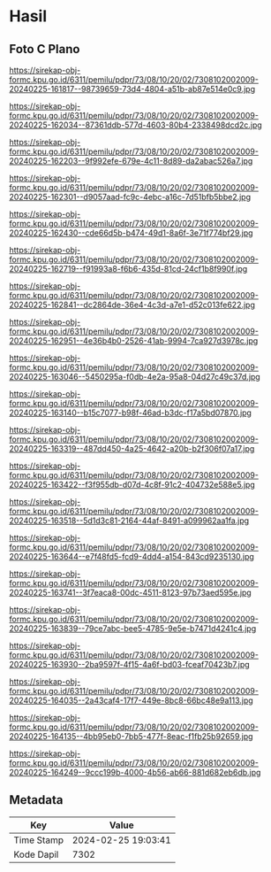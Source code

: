 # Hasil

## Foto C Plano

https://sirekap-obj-formc.kpu.go.id/6311/pemilu/pdpr/73/08/10/20/02/7308102002009-20240225-161817--98739659-73d4-4804-a51b-ab87e514e0c9.jpg

https://sirekap-obj-formc.kpu.go.id/6311/pemilu/pdpr/73/08/10/20/02/7308102002009-20240225-162034--87361ddb-577d-4603-80b4-2338498dcd2c.jpg

https://sirekap-obj-formc.kpu.go.id/6311/pemilu/pdpr/73/08/10/20/02/7308102002009-20240225-162203--9f992efe-679e-4c11-8d89-da2abac526a7.jpg

https://sirekap-obj-formc.kpu.go.id/6311/pemilu/pdpr/73/08/10/20/02/7308102002009-20240225-162301--d9057aad-fc9c-4ebc-a16c-7d51bfb5bbe2.jpg

https://sirekap-obj-formc.kpu.go.id/6311/pemilu/pdpr/73/08/10/20/02/7308102002009-20240225-162430--cde66d5b-b474-49d1-8a6f-3e71f774bf29.jpg

https://sirekap-obj-formc.kpu.go.id/6311/pemilu/pdpr/73/08/10/20/02/7308102002009-20240225-162719--f91993a8-f6b6-435d-81cd-24cf1b8f990f.jpg

https://sirekap-obj-formc.kpu.go.id/6311/pemilu/pdpr/73/08/10/20/02/7308102002009-20240225-162841--dc2864de-36e4-4c3d-a7e1-d52c013fe622.jpg

https://sirekap-obj-formc.kpu.go.id/6311/pemilu/pdpr/73/08/10/20/02/7308102002009-20240225-162951--4e36b4b0-2526-41ab-9994-7ca927d3978c.jpg

https://sirekap-obj-formc.kpu.go.id/6311/pemilu/pdpr/73/08/10/20/02/7308102002009-20240225-163046--5450295a-f0db-4e2a-95a8-04d27c49c37d.jpg

https://sirekap-obj-formc.kpu.go.id/6311/pemilu/pdpr/73/08/10/20/02/7308102002009-20240225-163140--b15c7077-b98f-46ad-b3dc-f17a5bd07870.jpg

https://sirekap-obj-formc.kpu.go.id/6311/pemilu/pdpr/73/08/10/20/02/7308102002009-20240225-163319--487dd450-4a25-4642-a20b-b2f306f07a17.jpg

https://sirekap-obj-formc.kpu.go.id/6311/pemilu/pdpr/73/08/10/20/02/7308102002009-20240225-163422--f3f955db-d07d-4c8f-91c2-404732e588e5.jpg

https://sirekap-obj-formc.kpu.go.id/6311/pemilu/pdpr/73/08/10/20/02/7308102002009-20240225-163518--5d1d3c81-2164-44af-8491-a099962aa1fa.jpg

https://sirekap-obj-formc.kpu.go.id/6311/pemilu/pdpr/73/08/10/20/02/7308102002009-20240225-163644--e7f48fd5-fcd9-4dd4-a154-843cd9235130.jpg

https://sirekap-obj-formc.kpu.go.id/6311/pemilu/pdpr/73/08/10/20/02/7308102002009-20240225-163741--3f7eaca8-00dc-4511-8123-97b73aed595e.jpg

https://sirekap-obj-formc.kpu.go.id/6311/pemilu/pdpr/73/08/10/20/02/7308102002009-20240225-163839--79ce7abc-bee5-4785-9e5e-b7471d4241c4.jpg

https://sirekap-obj-formc.kpu.go.id/6311/pemilu/pdpr/73/08/10/20/02/7308102002009-20240225-163930--2ba9597f-4f15-4a6f-bd03-fceaf70423b7.jpg

https://sirekap-obj-formc.kpu.go.id/6311/pemilu/pdpr/73/08/10/20/02/7308102002009-20240225-164035--2a43caf4-17f7-449e-8bc8-66bc48e9a113.jpg

https://sirekap-obj-formc.kpu.go.id/6311/pemilu/pdpr/73/08/10/20/02/7308102002009-20240225-164135--4bb95eb0-7bb5-477f-8eac-f1fb25b92659.jpg

https://sirekap-obj-formc.kpu.go.id/6311/pemilu/pdpr/73/08/10/20/02/7308102002009-20240225-164249--9ccc199b-4000-4b56-ab66-881d682eb6db.jpg


## Metadata

| Key        | Value               |
| ---------- | ------------------- |
| Time Stamp | 2024-02-25 19:03:41 |
| Kode Dapil | 7302                |



